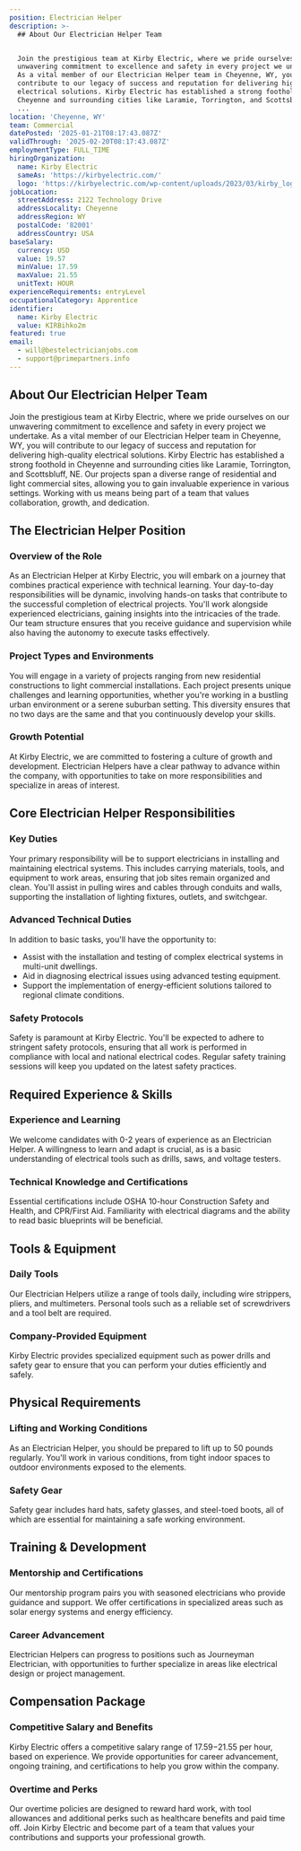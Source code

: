 ```yaml
---
position: Electrician Helper
description: >-
  ## About Our Electrician Helper Team


  Join the prestigious team at Kirby Electric, where we pride ourselves on our
  unwavering commitment to excellence and safety in every project we undertake.
  As a vital member of our Electrician Helper team in Cheyenne, WY, you will
  contribute to our legacy of success and reputation for delivering high-quality
  electrical solutions. Kirby Electric has established a strong foothold in
  Cheyenne and surrounding cities like Laramie, Torrington, and Scottsbluff, NE.
  ...
location: 'Cheyenne, WY'
team: Commercial
datePosted: '2025-01-21T08:17:43.087Z'
validThrough: '2025-02-20T08:17:43.087Z'
employmentType: FULL_TIME
hiringOrganization:
  name: Kirby Electric
  sameAs: 'https://kirbyelectric.com/'
  logo: 'https://kirbyelectric.com/wp-content/uploads/2023/03/kirby_logo.png'
jobLocation:
  streetAddress: 2122 Technology Drive
  addressLocality: Cheyenne
  addressRegion: WY
  postalCode: '82001'
  addressCountry: USA
baseSalary:
  currency: USD
  value: 19.57
  minValue: 17.59
  maxValue: 21.55
  unitText: HOUR
experienceRequirements: entryLevel
occupationalCategory: Apprentice
identifier:
  name: Kirby Electric
  value: KIRBihko2m
featured: true
email:
  - will@bestelectricianjobs.com
  - support@primepartners.info
---
```




## About Our Electrician Helper Team

Join the prestigious team at Kirby Electric, where we pride ourselves on our unwavering commitment to excellence and safety in every project we undertake. As a vital member of our Electrician Helper team in Cheyenne, WY, you will contribute to our legacy of success and reputation for delivering high-quality electrical solutions. Kirby Electric has established a strong foothold in Cheyenne and surrounding cities like Laramie, Torrington, and Scottsbluff, NE. Our projects span a diverse range of residential and light commercial sites, allowing you to gain invaluable experience in various settings. Working with us means being part of a team that values collaboration, growth, and dedication.

## The Electrician Helper Position

### Overview of the Role

As an Electrician Helper at Kirby Electric, you will embark on a journey that combines practical experience with technical learning. Your day-to-day responsibilities will be dynamic, involving hands-on tasks that contribute to the successful completion of electrical projects. You'll work alongside experienced electricians, gaining insights into the intricacies of the trade. Our team structure ensures that you receive guidance and supervision while also having the autonomy to execute tasks effectively.

### Project Types and Environments

You will engage in a variety of projects ranging from new residential constructions to light commercial installations. Each project presents unique challenges and learning opportunities, whether you're working in a bustling urban environment or a serene suburban setting. This diversity ensures that no two days are the same and that you continuously develop your skills.

### Growth Potential

At Kirby Electric, we are committed to fostering a culture of growth and development. Electrician Helpers have a clear pathway to advance within the company, with opportunities to take on more responsibilities and specialize in areas of interest.

## Core Electrician Helper Responsibilities

### Key Duties

Your primary responsibility will be to support electricians in installing and maintaining electrical systems. This includes carrying materials, tools, and equipment to work areas, ensuring that job sites remain organized and clean. You'll assist in pulling wires and cables through conduits and walls, supporting the installation of lighting fixtures, outlets, and switchgear.

### Advanced Technical Duties

In addition to basic tasks, you'll have the opportunity to:
- Assist with the installation and testing of complex electrical systems in multi-unit dwellings.
- Aid in diagnosing electrical issues using advanced testing equipment.
- Support the implementation of energy-efficient solutions tailored to regional climate conditions.

### Safety Protocols

Safety is paramount at Kirby Electric. You'll be expected to adhere to stringent safety protocols, ensuring that all work is performed in compliance with local and national electrical codes. Regular safety training sessions will keep you updated on the latest safety practices.

## Required Experience & Skills

### Experience and Learning

We welcome candidates with 0-2 years of experience as an Electrician Helper. A willingness to learn and adapt is crucial, as is a basic understanding of electrical tools such as drills, saws, and voltage testers.

### Technical Knowledge and Certifications

Essential certifications include OSHA 10-hour Construction Safety and Health, and CPR/First Aid. Familiarity with electrical diagrams and the ability to read basic blueprints will be beneficial.

## Tools & Equipment

### Daily Tools

Our Electrician Helpers utilize a range of tools daily, including wire strippers, pliers, and multimeters. Personal tools such as a reliable set of screwdrivers and a tool belt are required.

### Company-Provided Equipment

Kirby Electric provides specialized equipment such as power drills and safety gear to ensure that you can perform your duties efficiently and safely.

## Physical Requirements

### Lifting and Working Conditions

As an Electrician Helper, you should be prepared to lift up to 50 pounds regularly. You'll work in various conditions, from tight indoor spaces to outdoor environments exposed to the elements.

### Safety Gear

Safety gear includes hard hats, safety glasses, and steel-toed boots, all of which are essential for maintaining a safe working environment.

## Training & Development

### Mentorship and Certifications

Our mentorship program pairs you with seasoned electricians who provide guidance and support. We offer certifications in specialized areas such as solar energy systems and energy efficiency.

### Career Advancement

Electrician Helpers can progress to positions such as Journeyman Electrician, with opportunities to further specialize in areas like electrical design or project management.

## Compensation Package

### Competitive Salary and Benefits

Kirby Electric offers a competitive salary range of $17.59-$21.55 per hour, based on experience. We provide opportunities for career advancement, ongoing training, and certifications to help you grow within the company.

### Overtime and Perks

Our overtime policies are designed to reward hard work, with tool allowances and additional perks such as healthcare benefits and paid time off. Join Kirby Electric and become part of a team that values your contributions and supports your professional growth.
